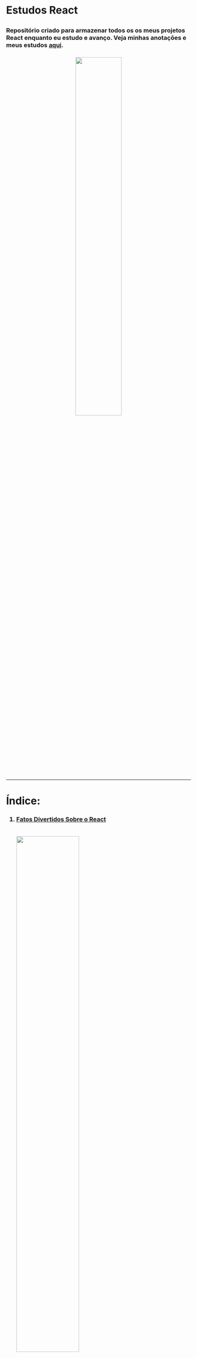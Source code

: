 <h1> 

Estudos React

</h1>

<h3> 

Repositório criado para armazenar todos os os meus projetos React enquanto eu estudo e avanço. Veja minhas anotações e meus estudos [aqui](https://www.noteboardapp.com/shareBoard?tokenShare=43cfd76de3f21f07bfb7f3a70f53520e). 

<h3>

<p align="center">
<img src="https://res.cloudinary.com/practicaldev/image/fetch/s--xSt8SQIr--/c_imagga_scale,f_auto,fl_progressive,h_420,q_auto,w_1000/https://dev-to-uploads.s3.amazonaws.com/uploads/articles/aykr6602h90tij1154ha.png" width="50%">
</p>
<hr>

# Índice:
<h3>

1. [Fatos Divertidos Sobre o React](https://subtle-cupcake-3362aa.netlify.app/)   
   
   <br>

   <img src="https://www.imagemhost.com.br/images/2023/03/10/chrome-capture-2023-2-10-2.png" width="60%">
   
   
</h3>
